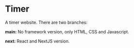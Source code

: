 # Timer
A timer website.
There are two branches:

**main:** No framework version, only HTML, CSS and Javascript.

**next:** React and NextJS version.

